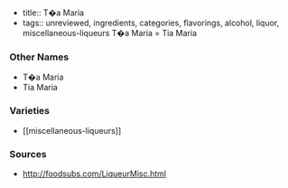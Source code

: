 - title:: T�a Maria
- tags:: unreviewed, ingredients, categories, flavorings, alcohol, liquor, miscellaneous-liqueurs
T�a Maria = Tia Maria

### Other Names

* T�a Maria
* Tia Maria

### Varieties

* [[miscellaneous-liqueurs]]

### Sources
* http://foodsubs.com/LiqueurMisc.html
